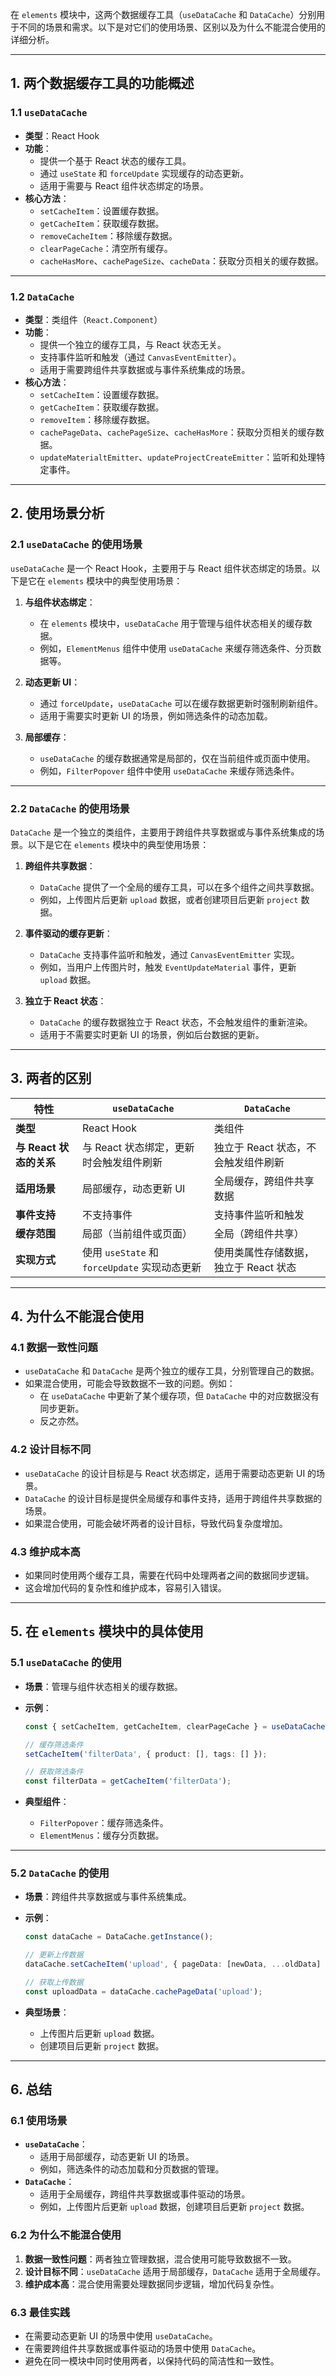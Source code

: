 在 `elements` 模块中，这两个数据缓存工具（`useDataCache` 和 `DataCache`）分别用于不同的场景和需求。以下是对它们的使用场景、区别以及为什么不能混合使用的详细分析。

---

## **1. 两个数据缓存工具的功能概述**

### **1.1 `useDataCache`**
- **类型**：React Hook
- **功能**：
  - 提供一个基于 React 状态的缓存工具。
  - 通过 `useState` 和 `forceUpdate` 实现缓存的动态更新。
  - 适用于需要与 React 组件状态绑定的场景。
- **核心方法**：
  - `setCacheItem`：设置缓存数据。
  - `getCacheItem`：获取缓存数据。
  - `removeCacheItem`：移除缓存数据。
  - `clearPageCache`：清空所有缓存。
  - `cacheHasMore`、`cachePageSize`、`cacheData`：获取分页相关的缓存数据。

---

### **1.2 `DataCache`**
- **类型**：类组件（`React.Component`）
- **功能**：
  - 提供一个独立的缓存工具，与 React 状态无关。
  - 支持事件监听和触发（通过 `CanvasEventEmitter`）。
  - 适用于需要跨组件共享数据或与事件系统集成的场景。
- **核心方法**：
  - `setCacheItem`：设置缓存数据。
  - `getCacheItem`：获取缓存数据。
  - `removeItem`：移除缓存数据。
  - `cachePageData`、`cachePageSize`、`cacheHasMore`：获取分页相关的缓存数据。
  - `updateMaterialtEmitter`、`updateProjectCreateEmitter`：监听和处理特定事件。

---

## **2. 使用场景分析**

### **2.1 `useDataCache` 的使用场景**
`useDataCache` 是一个 React Hook，主要用于与 React 组件状态绑定的场景。以下是它在 `elements` 模块中的典型使用场景：

1. **与组件状态绑定**：
   - 在 `elements` 模块中，`useDataCache` 用于管理与组件状态相关的缓存数据。
   - 例如，`ElementMenus` 组件中使用 `useDataCache` 来缓存筛选条件、分页数据等。

2. **动态更新 UI**：
   - 通过 `forceUpdate`，`useDataCache` 可以在缓存数据更新时强制刷新组件。
   - 适用于需要实时更新 UI 的场景，例如筛选条件的动态加载。

3. **局部缓存**：
   - `useDataCache` 的缓存数据通常是局部的，仅在当前组件或页面中使用。
   - 例如，`FilterPopover` 组件中使用 `useDataCache` 来缓存筛选条件。

---

### **2.2 `DataCache` 的使用场景**
`DataCache` 是一个独立的类组件，主要用于跨组件共享数据或与事件系统集成的场景。以下是它在 `elements` 模块中的典型使用场景：

1. **跨组件共享数据**：
   - `DataCache` 提供了一个全局的缓存工具，可以在多个组件之间共享数据。
   - 例如，上传图片后更新 `upload` 数据，或者创建项目后更新 `project` 数据。

2. **事件驱动的缓存更新**：
   - `DataCache` 支持事件监听和触发，通过 `CanvasEventEmitter` 实现。
   - 例如，当用户上传图片时，触发 `EventUpdateMaterial` 事件，更新 `upload` 数据。

3. **独立于 React 状态**：
   - `DataCache` 的缓存数据独立于 React 状态，不会触发组件的重新渲染。
   - 适用于不需要实时更新 UI 的场景，例如后台数据的更新。

---

## **3. 两者的区别**

| 特性                     | `useDataCache`                              | `DataCache`                                |
|--------------------------|---------------------------------------------|-------------------------------------------|
| **类型**                 | React Hook                                 | 类组件                                     |
| **与 React 状态的关系**  | 与 React 状态绑定，更新时会触发组件刷新     | 独立于 React 状态，不会触发组件刷新       |
| **适用场景**             | 局部缓存，动态更新 UI                      | 全局缓存，跨组件共享数据                  |
| **事件支持**             | 不支持事件                                 | 支持事件监听和触发                        |
| **缓存范围**             | 局部（当前组件或页面）                     | 全局（跨组件共享）                        |
| **实现方式**             | 使用 `useState` 和 `forceUpdate` 实现动态更新 | 使用类属性存储数据，独立于 React 状态     |

---

## **4. 为什么不能混合使用**

### **4.1 数据一致性问题**
- `useDataCache` 和 `DataCache` 是两个独立的缓存工具，分别管理自己的数据。
- 如果混合使用，可能会导致数据不一致的问题。例如：
  - 在 `useDataCache` 中更新了某个缓存项，但 `DataCache` 中的对应数据没有同步更新。
  - 反之亦然。

### **4.2 设计目标不同**
- `useDataCache` 的设计目标是与 React 状态绑定，适用于需要动态更新 UI 的场景。
- `DataCache` 的设计目标是提供全局缓存和事件支持，适用于跨组件共享数据的场景。
- 如果混合使用，可能会破坏两者的设计目标，导致代码复杂度增加。

### **4.3 维护成本高**
- 如果同时使用两个缓存工具，需要在代码中处理两者之间的数据同步逻辑。
- 这会增加代码的复杂性和维护成本，容易引入错误。

---

## **5. 在 `elements` 模块中的具体使用**

### **5.1 `useDataCache` 的使用**
- **场景**：管理与组件状态相关的缓存数据。
- **示例**：
  ```typescript
  const { setCacheItem, getCacheItem, clearPageCache } = useDataCache();

  // 缓存筛选条件
  setCacheItem('filterData', { product: [], tags: [] });

  // 获取筛选条件
  const filterData = getCacheItem('filterData');
  ```

- **典型组件**：
  - `FilterPopover`：缓存筛选条件。
  - `ElementMenus`：缓存分页数据。

---

### **5.2 `DataCache` 的使用**
- **场景**：跨组件共享数据或与事件系统集成。
- **示例**：
  ```typescript
  const dataCache = DataCache.getInstance();

  // 更新上传数据
  dataCache.setCacheItem('upload', { pageData: [newData, ...oldData] });

  // 获取上传数据
  const uploadData = dataCache.cachePageData('upload');
  ```

- **典型场景**：
  - 上传图片后更新 `upload` 数据。
  - 创建项目后更新 `project` 数据。

---

## **6. 总结**

### **6.1 使用场景**
- **`useDataCache`**：
  - 适用于局部缓存，动态更新 UI 的场景。
  - 例如，筛选条件的动态加载和分页数据的管理。
- **`DataCache`**：
  - 适用于全局缓存，跨组件共享数据或事件驱动的场景。
  - 例如，上传图片后更新 `upload` 数据，创建项目后更新 `project` 数据。

### **6.2 为什么不能混合使用**
1. **数据一致性问题**：两者独立管理数据，混合使用可能导致数据不一致。
2. **设计目标不同**：`useDataCache` 适用于局部缓存，`DataCache` 适用于全局缓存。
3. **维护成本高**：混合使用需要处理数据同步逻辑，增加代码复杂性。

### **6.3 最佳实践**
- 在需要动态更新 UI 的场景中使用 `useDataCache`。
- 在需要跨组件共享数据或事件驱动的场景中使用 `DataCache`。
- 避免在同一模块中同时使用两者，以保持代码的简洁性和一致性。
